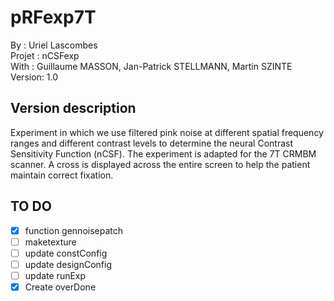 # pRFexp7T
By :      Uriel Lascombes<br/>
Projet :  nCSFexp<br/>
With :    Guillaume MASSON, Jan-Patrick STELLMANN, Martin SZINTE<br/>
Version:  1.0<br/>

## Version description
Experiment in which we use filtered pink noise at different spatial frequency ranges and different contrast levels to determine the neural Contrast Sensitivity Function (nCSF). The experiment is adapted for the 7T CRMBM scanner. A cross is displayed across the entire screen to help the patient maintain correct fixation.

## TO DO 
- [x] function gennoisepatch
- [ ] maketexture
- [ ] update constConfig
- [ ] update designConfig 
- [ ] update runExp
- [x] Create overDone
